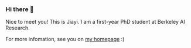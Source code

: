 ### Hi there 👋

Nice to meet you! This is Jiayi. I am a first-year PhD student at Berkeley AI Research.

For more infomation, see you on [my homepage](https://jiayipan.me) :)
